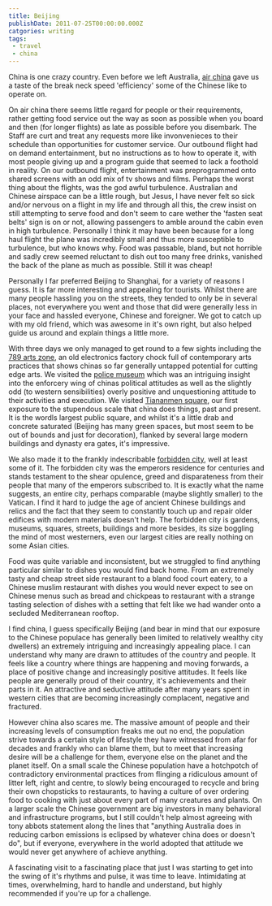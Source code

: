 ```yaml
---
title: Beijing
publishDate: 2011-07-25T00:00:00.000Z
catgories: writing
tags:
 - travel
 - china
---
```


China is one crazy country. Even before we left Australia, <a href="https://www.google.co.uk/url?sa=t&source=web&cd=1&ved=0CD0QFjAA&url=http%3A%2F%2Fwww.airchina.com%2F&rct=j&q=air%20china&ei=Em8tTsH-H4fOhAfM2bmqCw&usg=AFQjCNGNWJqlHZ88hV2xYX6QjMI1QzFf1Q&cad=rja" target="_blank">air china</a> gave us a taste of the break neck speed 'efficiency' some of the Chinese like to operate on.

On air china there seems little regard for people or their requirements, rather getting food service out the way as soon as possible when you board and then (for longer flights) as late as possible before you disembark. The Staff are curt and treat any requests more like invonvenieces to their schedule than opportunities for customer service. Our outbound flight had on demand entertainment, but no instructions as to how to operate it, with most people giving up and a program guide that seemed to lack a foothold in reality. On our outbound flight, entertainment was preprogrammed onto shared screens with an odd mix of tv shows and films. Perhaps the worst thing about the flights, was the god awful turbulence. Australian and Chinese airspace can be a little rough, but Jesus, I have never felt so sick and/or nervous on a flight in my life and through all this, the crew insist on still attempting to serve food and don't seem to care wether the 'fasten seat belts' sign is on or not, allowing passengers to amble around the cabin even in high turbulence. Personally I think it may have been because for a long haul flight the plane was incredibly small and thus more susceptible to turbulence, but who knows why. Food was passable, bland, but not horrible and sadly crew seemed reluctant to dish out too many free drinks, vanished the back of the plane as much as possible. Still it was cheap!

Personally I far preferred Beijing to Shanghai, for a variety of reasons I guess. It is far more interesting and appealing for tourists. Whilst there are many people hassling you on the streets, they tended to only be in several places, not everywhere you went and those that did were generally less in your face and hassled everyone, Chinese and foreigner. We got to catch up with my old friend, which was awesome in it's own right, but also helped guide us around and explain things a little more.

With three days we only managed to get round to a few sights including the <a href="https://en.wikipedia.org/wiki/798_Art_Zone" target="_blank">789 arts zone</a>, an old electronics factory chock full of contemporary arts practices that shows chinas so far generally untapped potential for cutting edge arts. We visited the <a href="https://www.china.org.cn/english/features/museums/129054.htm" target="_blank">police museum</a> which was an intriguing insight into the enforcery wing of chinas political attitudes as well as the slightly odd (to western sensibilities) overly positive and unquestioning attitude to their activities and execution. We visited <a href="https://en.wikipedia.org/wiki/Tiananmen_Square" target="_blank">Tiananmen square</a>, our first exposure to the stupendous scale that china does things, past and present. It is the wordls largest public square, and whilst it's a little drab and concrete saturated (Beijing has many green spaces, but most seem to be out of bounds and just for decoration), flanked by several large modern buildings and dynasty era gates, it's impressive.

We also made it to the frankly indescribable <a href="https://en.wikipedia.org/wiki/Forbidden_City" target="_blank">forbidden city</a>, well at least some of it. The forbidden city was the emperors residence for centuries and stands testament to the shear opulence, greed and disparateness from their people that many of the emperors subscribed to. It is exactly what the name suggests, an entire city, perhaps comparable (maybe slightly smaller) to the Vatican. I find it hard to judge the age of ancient Chinese buildings and relics and the fact that they seem to constantly touch up and repair older edifices with modern materials doesn't help. The forbidden city is gardens, museums, squares, streets, buildings and more besides, its size boggling the mind of most westerners, even our largest cities are really nothing on some Asian cities.

Food was quite variable and inconsistent, but we struggled to find anything particular similar to dishes you would find back home. From an extremely tasty and cheap street side restaurant to a bland food court eatery, to a Chinese muslim restaurant with dishes you would never expect to see on Chinese menus such as bread and chickpeas to restaurant with a strange tasting selection of dishes with a setting that felt like we had wander onto a secluded Mediterranean rooftop.

I find china, I guess specifically Beijing (and bear in mind that our exposure to the Chinese populace has generally been limited to relatively wealthy city dwellers) an extremely intriguing and increasingly appealing place. I can understand why many are drawn to attitudes of the country and people. It feels like a country where things are happening and moving forwards, a place of positive change and increasingly positive attitudes. It feels like people are generally proud of their country, it's achievements and their parts in it. An attractive and seductive attitude after many years spent in western cities that are becoming increasingly complacent, negative and fractured.

However china also scares me. The massive amount of people and their increasing levels of consumption freaks me out no end, the population strive towards a certain style of lifestyle they have witnessed from afar for decades and frankly who can blame them, but to meet that increasing desire will be a challenge for them, everyone else on the planet and the planet itself. On a small scale the Chinese population have a hotchpotch of contradictory environmental practices from flinging a ridiculous amount of litter left, right and centre, to slowly being encouraged to recycle and bring their own chopsticks to restaurants, to having a culture of over ordering food to cooking with just about every part of many creatures and plants. On a larger scale the Chinese government are big investors in many behavioral and infrastructure programs, but I still couldn't help almost agreeing with tony abbots statement along the lines that "anything Australia does in reducing carbon emissions is eclipsed by whatever china does or doesn't do", but if everyone, everywhere in the world adopted that attitude we would never get anywhere of achieve anything.

A fascinating visit to a fascinating place that just I was starting to get into the swing of it's rhythms and pulse, it was time to leave. Intimidating at times, overwhelming, hard to handle and understand, but highly recommended if you're up for a challenge.
